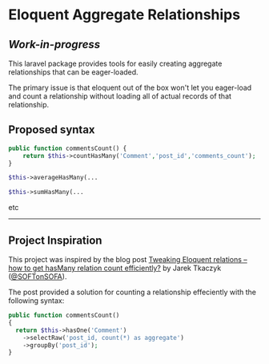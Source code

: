 # Eloquent Aggregate Relationships

## *Work-in-progress*

This laravel package provides tools for easily creating aggregate relationships that can be eager-loaded.

The primary issue is that eloquent out of the box won't let you eager-load and count a relationship without loading all of actual records of that relationship.

## Proposed syntax

```php
public function commentsCount() {
    return $this->countHasMany('Comment','post_id','comments_count');
}
```

```php
$this->averageHasMany(...
```

```php
$this->sumHasMany(...
```

etc

---

## Project Inspiration

This project was inspired by the blog post [Tweaking Eloquent relations – how to get hasMany relation count efficiently?](http://softonsofa.com/tweaking-eloquent-relations-how-to-get-hasmany-relation-count-efficiently/) by Jarek Tkaczyk ([@SOFTonSOFA](https://twitter.com/SOFTonSOFA)).

The post provided a solution for counting a relationship effeciently with the following syntax:

```php
public function commentsCount()
{
  return $this->hasOne('Comment')
    ->selectRaw('post_id, count(*) as aggregate')
    ->groupBy('post_id');
}
```
